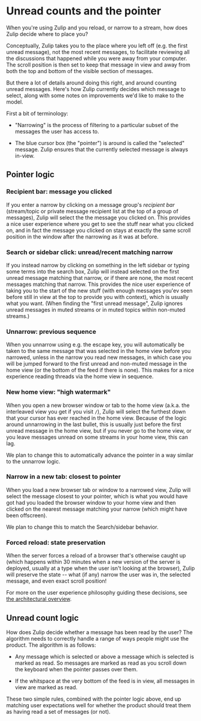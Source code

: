 # Unread counts and the pointer

When you're using Zulip and you reload, or narrow to a stream, how
does Zulip decide where to place you?

Conceptually, Zulip takes you to the place where you left off
(e.g. the first unread message), not the most recent messages, to
facilitate reviewing all the discussions that happened while you were
away from your computer. The scroll position is then set to keep that
message in view and away from both the top and bottom of the visible
section of messages.

But there a lot of details around doing this right, and around
counting unread messages. Here's how Zulip currently decides which
message to select, along with some notes on improvements we'd like to
make to the model.

First a bit of terminology:

* "Narrowing" is the process of filtering to a particular subset of
  the messages the user has access to.

* The blue cursor box (the "pointer") is around is called the
  "selected" message.  Zulip ensures that the currently selected
  message is always in-view.

## Pointer logic

### Recipient bar: message you clicked

If you enter a narrow by clicking on a message group's *recipient bar*
(stream/topic or private message recipient list at the top of a group
of messages), Zulip will select the the message you clicked on. This
provides a nice user experience where you get to see the stuff near
what you clicked on, and in fact the message you clicked on stays at
exactly the same scroll position in the window after the narrowing as
it was at before.

### Search or sidebar click: unread/recent matching narrow

If you instead narrow by clicking on something in the left sidebar or
typing some terms into the search box, Zulip will instead selected on
the first unread message matching that narrow, or if there are none,
the most recent messages matching that narrow. This provides the nice
user experience of taking you to the start of the new stuff (with
enough messages you'ev seen before still in view at the top to provide
you with context), which is usually what you want. (When finding the
"first unread message", Zulip ignores unread messages in muted streams
or in muted topics within non-muted streams.)

### Unnarrow: previous sequence

When you unnarrow using e.g. the escape key, you will automatically be
taken to the same message that was selected in the home view before
you narrowed, unless in the narrow you read new messages, in which
case you will be jumped forward to the first unread and non-muted
message in the home view (or the bottom of the feed if there is
none). This makes for a nice experience reading threads via the home
view in sequence.

### New home view: "high watermark"

When you open a new browser window or tab to the home view (a.k.a. the
interleaved view you get if you visit `/`), Zulip will select the
furthest down that your cursor has ever reached in the home
view. Because of the logic around unnarrowing in the last bullet, this
is usually just before the first unread message in the home view, but
if you never go to the home view, or you leave messages unread on some
streams in your home view, this can lag.

We plan to change this to automatically advance the pointer in a way
similar to the unnarrow logic.

### Narrow in a new tab: closest to pointer

When you load a new browser tab or window to a narrowed view, Zulip
will select the message closest to your pointer, which is what you
would have got had you loaded the browser window to your home view and
then clicked on the nearest message matching your narrow (which might
have been offscreen).

We plan to change this to match the Search/sidebar behavior.

### Forced reload: state preservation

When the server forces a reload of a browser that's otherwise caught
up (which happens within 30 minutes when a new version of the server
is deployed, usually at a type when the user isn't looking at the
browser), Zulip will preserve the state -- what (if any) narrow the
user was in, the selected message, and even exact scroll position!

For more on the user experience philosophy guiding these decisions,
see [the architectural overview](architecture-overview.html).

## Unread count logic

How does Zulip decide whether a message has been read by the user?
The algorithm needs to correctly handle a range of ways people might
use the product.  The algorithm is as follows:

* Any message which is selected or above a message which is selected
  is marked as read.  So messages are marked as read as you scroll
  down the keyboard when the pointer passes over them.

* If the whitspace at the very bottom of the feed is in view, all
  messages in view are marked as read.

These two simple rules, combined with the pointer logic above, end up
matching user expectations well for whether the product should treat
them as having read a set of messages (or not).
